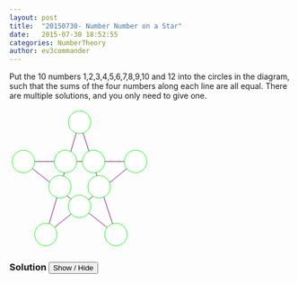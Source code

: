 ```yaml
---
layout: post
title:  "20150730- Number Number on a Star"
date:   2015-07-30 18:52:55
categories: NumberTheory
author: ev3commander
---
```


Put the 10 numbers 1,2,3,4,5,6,7,8,9,10 and 12 into the circles in the diagram, such that the sums of the four numbers along each line are all equal. There are multiple solutions, and you only need to give one.

<svg width="250" height="250">
  <polygon points="25,95 225,95 65,225 125,25 190,225" style="fill:none; stroke:purple;stroke-width:1;"/>
  <circle cx="25" cy="95" r="20" fill="white" style="stroke:rgb(0,255,0);stroke-width:1"/>
  <circle cx="225" cy="95" r="20" fill="white" style="stroke:rgb(0,255,0);stroke-width:1"/>
  <circle cx="65" cy="225" r="20" fill="white" style="stroke:rgb(0,255,0);stroke-width:1"/>
  <circle cx="125" cy="25" r="20" fill="white" style="stroke:rgb(0,255,0);stroke-width:1"/>
  <circle cx="190" cy="225" r="20" fill="white" style="stroke:rgb(0,255,0);stroke-width:1"/>
  
  <circle cx="100" cy="95" r="20" fill="white" style="stroke:rgb(0,255,0);stroke-width:1"/>
  <circle cx="150" cy="95" r="20" fill="white" style="stroke:rgb(0,255,0);stroke-width:1"/>
  <circle cx="90" cy="140" r="20" fill="white" style="stroke:rgb(0,255,0);stroke-width:1"/>
  <circle cx="160" cy="140" r="20" fill="white" style="stroke:rgb(0,255,0);stroke-width:1"/>  
  <circle cx="125" cy="175" r="20" fill="white" style="stroke:rgb(0,255,0);stroke-width:1"/>  
</svg>


### Solution <button>Show / Hide</button>

<solution>



</solution>


